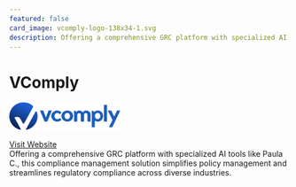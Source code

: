 ```yaml
---
featured: false
card_image: vcomply-logo-138x34-1.svg
description: Offering a comprehensive GRC platform with specialized AI tools like Paula C., this compliance management solution simplifies policy management and streamlines regulatory compliance across diverse industries.
---
```


# VComply
<img src="vcomply-logo-138x34-1.svg" alt="Logo" style="max-width: 200px; height: auto;">

<a href="https://www.v-comply.com/compliance-management-software/">Visit Website</a>  
Offering a comprehensive GRC platform with specialized AI tools like Paula C., this compliance management solution simplifies policy management and streamlines regulatory compliance across diverse industries.
